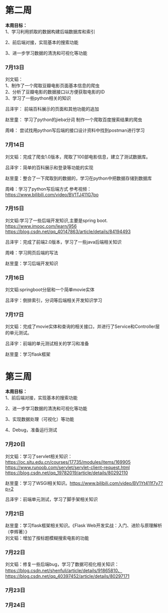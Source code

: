 # __第二周__
**本周目标：**  
1、学习利用抓取的数据构建后端数据库和索引

2、前后端对接，实现基本的搜索功能

3、进一步学习数据的清洗和可视化等功能
### 7月13日  
刘文韬：  
1、制作了一个爬取豆瓣电影页面基本信息的爬虫  
2、分析了豆瓣电影的数据接口以方便获取电影的ID  
3、学习了一些python相关的知识

吕泽宇：
前端百科展示的页面和其他功能的追加

赵昱童：
学习了python的jieba分词
制作一个爬取百度搜索结果的爬虫

周峰：
尝试找用python写后端的接口设计资料中找到postman进行学习

### 7月14日
刘文韬：完成了爬虫1.0版本，爬取了100部电影信息，建立了测试数据库。

吕泽宇：简单的百科展示和登录等功能的实现

赵昱童：整合了一下爬取到的数据的，学习在python中把数据存储到数据库

周峰：学习了python写后端方式
参考视频：https://www.bilibili.com/video/BV1TJ411G7po
### 7月15日  
刘文韬:学习了一些后端开发知识,主要是spring boot. https://www.imooc.com/learn/956 https://blog.csdn.net/qq_40147863/article/details/84194493

吕泽宇：完成了前端2.0版本，学习了一些java后端相关知识

周峰：学习网页后端的写法

赵昱童：学习后端开发知识
### 7月16日  
刘文韬:springboot分层和一个简单movie实体

吕泽宇：倒排索引，分词等后端相关开发知识学习
### 7月17日
刘文韬：完成了movie实体和查询的相关接口，并进行了Service和Controller层的单元测试。

吕泽宇：前端的单元测试相关的学习和准备

赵昱童：学习flask框架


# __第三周__
**本周目标：**  
1、前后端对接，实现基本的搜索功能  

2、进一步学习数据的清洗和可视化等功能  

3、实现数据处理（可视化）等功能

4、Debug，准备运行测试  
### 7月20日  
刘文韬：学习了servlet相关知识：
https://oc.sjtu.edu.cn/courses/17735/modules/items/169905
https://www.runoob.com/servlet/servlet-client-request.html
https://blog.csdn.net/qq_19782019/article/details/80292110

赵昱童：学习了WSGI相关知识。https://www.bilibili.com/video/BV1Yt411f7y7?p=2

吕泽宇：前端单元测试，学习了脚手架相关知识
### 7月21日

赵昱童：学习flask框架相关知识。《Flask Web开发实战：入门、进阶与原理解析（李辉著）》  
刘文韬：增加了按标题模糊搜索电影的功能
### 7月22日  
刘文韬：修复一些后端bug，学习了数据可视化相关知识：https://blog.csdn.net/shenfuli/article/details/91865810、
https://blog.csdn.net/qq_40397452/article/details/80297171
### 7月23日  
### 7月24日  
